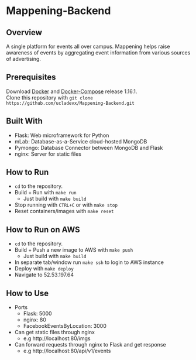 # Mappening-Backend

## Overview
A single platform for events all over campus. Mappening helps raise awareness of events by aggregating event information from various sources of advertising.

## Prerequisites
Download [Docker](https://www.docker.com) and [Docker-Compose](https://github.com/docker/compose/releases) release 1.16.1.  
Clone this repository with `git clone https://github.com/ucladevx/Mappening-Backend.git` 

## Built With
* Flask: Web microframework for Python
* mLab: Database-as-a-Service cloud-hosted MongoDB
* Pymongo: Database Connector between MongoDB and Flask
* nginx: Server for static files

## How to Run
* `cd` to the repository.
* Build + Run with `make run`
  * Just build with `make build`
* Stop running with `CTRL+C` or with `make stop`
* Reset containers/images with `make reset`

## How to Run on AWS
* `cd` to the repository.
* Build + Push a new image to AWS with `make push`
  * Just build with `make build`
* In separate tab/window run `make ssh` to login to AWS instance
* Deploy with `make deploy`
* Navigate to 52.53.197.64

## How to Use
* Ports
  * Flask: 5000
  * nginx: 80
  * FacebookEventsByLocation: 3000
* Can get static files through nginx
  * e.g http://localhost:80/imgs
* Can forward requests through nginx to Flask and get response
  * e.g http://localhost:80/api/v1/events
